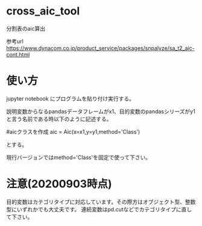# cross_aic_tool
分割表のaic算出

参考url https://www.dynacom.co.jp/product_service/packages/snpalyze/sa_t2_aic-cont.html

# 使い方
jupyter notebook にプログラムを貼り付け実行する。

説明変数からなるpandasデータフレームがx1、目的変数のpandasシリーズがy1と言う名前である時以下のように記述する。

#aicクラスを作成
aic = Aic(x=x1,y=y1,method='Class')

とする。

現行バージョンではmethod='Class'を固定で使って下さい。

# 注意(20200903時点)

 目的変数はカテゴリタイプに対応しています。その際方はオブジェクト型、整数型にいずれかでも大丈夫です。
 連続変数はpd.cutなどでカテゴリタイプに直して下さい。
